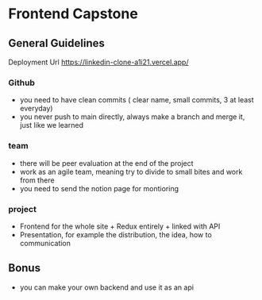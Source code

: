 # Frontend Capstone     

## General Guidelines    
Deployment Url https://linkedin-clone-a1i21.vercel.app/

### Github      
- you need to have clean commits ( clear name, small commits, 3 at least everyday)      
- you never push to main directly, always make a branch and merge it, just like we learned      

### team    
- there will be peer evaluation at the end of the project   
- work as an agile team, meaning try to divide to small bites and work from there       
- you need to send the notion page for montioring   

### project
- Frontend for the whole site + Redux entirely + linked with API    
- Presentation, for example the distribution, the idea, how to communication    

## Bonus
- you can make your own backend and use it as an api
